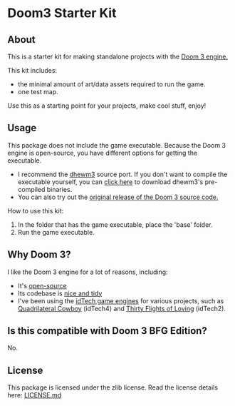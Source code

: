 # Doom3 Starter Kit

## About
This is a starter kit for making standalone projects with the [Doom 3 engine.](https://en.wikipedia.org/wiki/Id_Tech_4)

This kit includes:

- the minimal amount of art/data assets required to run the game.
- one test map.

Use this as a starting point for your projects, make cool stuff, enjoy!

## Usage

This package does not include the game executable. Because the Doom 3 engine is open-source, you have different options for getting the executable.

- I recommend the [dhewm3](https://dhewm3.org) source port. If you don't want to compile the executable yourself, you can [click here](https://github.com/dhewm/dhewm3/releases) to download dhewm3's pre-compiled binaries.
- You can also try out the [original release of the Doom 3 source code.](https://github.com/id-Software/DOOM-3)

How to use this kit:

1. In the folder that has the game executable, place the 'base' folder.
2. Run the game executable.

## Why Doom 3?

I like the Doom 3 engine for a lot of reasons, including:

- It's [open-source](https://github.com/id-Software/DOOM-3)
- Its codebase is [nice and tidy](https://fabiensanglard.net/doom3)
- I've been using the [idTech game engines](https://en.wikipedia.org/wiki/Id_Tech) for various projects, such as [Quadrilateral Cowboy](http://blendogames.com/qc) (idTech4) and [Thirty Flights of Loving](http://blendogames.com/thirtyflightsofloving) (idTech2).

## Is this compatible with Doom 3 BFG Edition?

No.

## License

This package is licensed under the zlib license. Read the license details here: [LICENSE.md](https://github.com/blendogames/doom3-starter-kit/blob/master/license.md)
